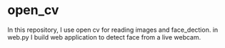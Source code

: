 # open_cv
In this repository, I use open cv for reading images and face_dection. 
in web.py I build web application to detect face from a live webcam.
